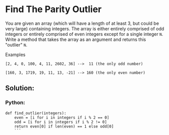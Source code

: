 # Find The Parity Outlier
You are given an array (which will have a length of at least 3, but could be very large) containing integers. The array is either entirely comprised of odd integers or entirely comprised of even integers except for a single integer `N`. Write a method that takes the array as an argument and returns this "outlier" `N`.

Examples
```
[2, 4, 0, 100, 4, 11, 2602, 36] -->  11 (the only odd number)

[160, 3, 1719, 19, 11, 13, -21] --> 160 (the only even number)
```
## Solution:

### Python:
```
def find_outlier(integers):
    even = [i for i in integers if i % 2 == 0]
    odd = [i for i in integers if i % 2 != 0]
    return even[0] if len(even) == 1 else odd[0]
    ```
